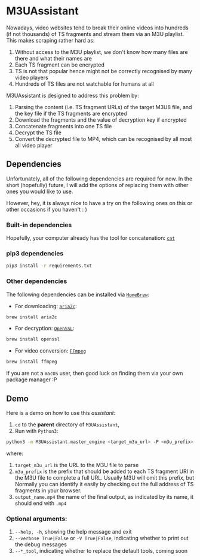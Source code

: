 # M3UAssistant

Nowadays, video websites tend to break their online videos into hundreds (if not thousands) of TS fragments and stream them via an M3U playlist.
This makes scraping rather hard as:

1. Without access to the M3U playlist, we don't know how many files are there and what their names are
2. Each TS fragment can be encrypted
3. TS is not that popular hence might not be correctly recognised by many video players
4. Hundreds of TS files are not watchable for humans at all

M3UAssistant is designed to address this problem by:

1. Parsing the content (i.e. TS fragment URLs) of the target M3U8 file, and the key file if the TS fragments are encrypted
2. Download the fragments and the value of decryption key if encrypted
3. Concatenate fragments into one TS file
4. Decrypt the TS file
5. Convert the decrypted file to MP4, which can be recognised by all most all video player


## Dependencies
Unfortunately, all of the following dependencies are required for now.
In the short (hopefully) future, I will add the options of replacing them with other ones you would like to use.

However, hey, it is always nice to have a try on the following ones on this or other occasions if you haven't : )

### Built-in dependencies

Hopefully, your computer already has the tool for concatenation: [`cat`](http://www.linfo.org/cat.html)

### pip3 dependencies

```bash
pip3 install -r requirements.txt
```

### Other dependencies

The following dependencies can be installed via [`HomeBrew`](https://brew.sh/):

* For downloading: [`aria2c`](https://aria2.github.io/):
```bash
brew install aria2c
```

* For decryption: [`OpenSSL`](https://www.openssl.org/):

```bash
brew install openssl
```

* For video conversion: [`FFmpeg`](https://www.ffmpeg.org/)
```bash
brew install ffmpeg
```

If you are not a `macOS` user, then good luck on finding them via your own package manager :P


## Demo

Here is a demo on how to use this *assistant*:

1. `cd` to the **parent** directory of `M3UAssistant`,
2. Run with `Python3`:
```bash
python3 -m M3UAssistant.master_engine <target_m3u_url> -P <m3u_prefix> -O <output_name.mp4>
```
where:

1. `target_m3u_url` is the URL to the M3U file to parse
2. `m3u_prefix` is the prefix that should be added to each TS fragment URI in the M3U file to complete a full URL.
Usually M3U will omit this prefix, but Normally you can identify it easily by checking out the full address of TS fragments in your browser.
3. `output_name.mp4` the name of the final output, as indicated by its name, it should end with `.mp4`

### Optional arguments:

1. `--help, -h`, showing the help message and exit
2. `--verbose True|False` or `-V True|False`, indicating whether to print out the debug messages
3. `--*_tool`,  indicating whether to replace the default tools, coming soon

